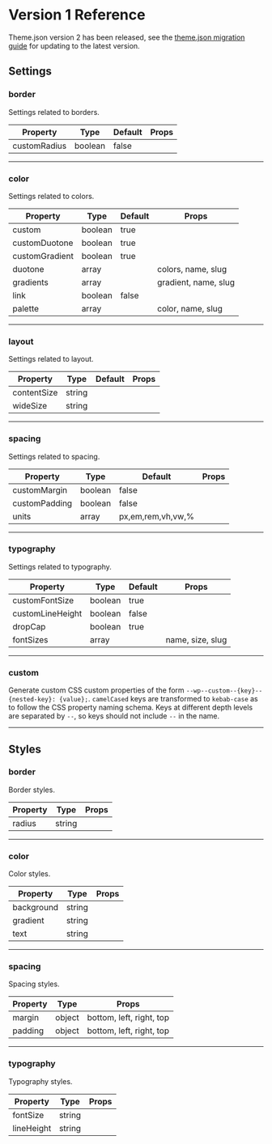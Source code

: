 # Version 1 Reference

Theme.json version 2 has been released, see the [theme.json migration guide](/docs/reference-guides/theme-json/migrations.md#migrating-from-v1-to-v2) for updating to the latest version.

## Settings

### border

Settings related to borders.

| Property  | Type   | Default | Props  |
| ---       | ---    | ---    |---   |
| customRadius | boolean | false |  |

---

### color

Settings related to colors.

| Property  | Type   | Default | Props  |
| ---       | ---    | ---    |---   |
| custom | boolean | true |  |
| customDuotone | boolean | true |  |
| customGradient | boolean | true |  |
| duotone | array |  | colors, name, slug |
| gradients | array |  | gradient, name, slug |
| link | boolean | false |  |
| palette | array |  | color, name, slug |

---

### layout

Settings related to layout.

| Property  | Type   | Default | Props  |
| ---       | ---    | ---    |---   |
| contentSize | string |  |  |
| wideSize | string |  |  |

---

### spacing

Settings related to spacing.

| Property  | Type   | Default | Props  |
| ---       | ---    | ---    |---   |
| customMargin | boolean | false |  |
| customPadding | boolean | false |  |
| units | array | px,em,rem,vh,vw,% |  |

---

### typography

Settings related to typography.

| Property  | Type   | Default | Props  |
| ---       | ---    | ---    |---   |
| customFontSize | boolean | true |  |
| customLineHeight | boolean | false |  |
| dropCap | boolean | true |  |
| fontSizes | array |  | name, size, slug |

---

### custom

Generate custom CSS custom properties of the form `--wp--custom--{key}--{nested-key}: {value};`. `camelCased` keys are transformed to `kebab-case` as to follow the CSS property naming schema. Keys at different depth levels are separated by `--`, so keys should not include `--` in the name.


---
## Styles


### border

Border styles.

| Property  | Type   |  Props  |
| ---       | ---    |---   |
| radius | string |  |

---

### color

Color styles.

| Property  | Type   |  Props  |
| ---       | ---    |---   |
| background | string |  |
| gradient | string |  |
| text | string |  |

---

### spacing

Spacing styles.

| Property  | Type   |  Props  |
| ---       | ---    |---   |
| margin | object | bottom, left, right, top |
| padding | object | bottom, left, right, top |

---

### typography

Typography styles.

| Property  | Type   |  Props  |
| ---       | ---    |---   |
| fontSize | string |  |
| lineHeight | string |  |
